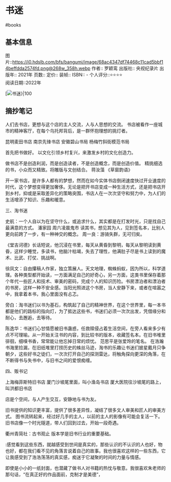 ---
---

# 书迷
#books 
## 基本信息

图片::https://i0.hdslb.com/bfs/bangumi/image/68ac4347df74468c11cad5bbf14beffdda2574fd.png@268w_358h.webp
作者:: 罗颖鸾
出版社:: 央视纪录片
出版年:: 2021年
页数:: 
定价:: 
装帧:: 
ISBN:: -
个人评分::⭐⭐⭐⭐  
阅读日期::2022年

 [![书迷}|100](https://i0.hdslb.com/bfs/bangumi/image/68ac4347df74468c11cad5bbf14beffdda2574fd.png@268w_358h.webp )

## 摘抄笔记

人们去书店，更想与这个店的主人交流，人与人思想的交流。
书店被看作一座城市的精神客厅，在每个乌托邦背后，是一群怀抱理想的挑灯者。


昆明麦田书店
南京先锋书店
安徽碧山书局
杨梅竹斜街模范书局

首先把书做好。
以文化引领乡村复兴，来激发乡村的文化创造力。

做书店不是创造利润，而是创造读者，不是创造概念，而是创造价值。
精挑细选的书，小众而又精致。将雕版与文创结合。
蒋汝藻 《草窗韵语》

开一家书店，是许多人都有的梦想，然而在如今实体书店倒闭速度快过开业速度的时代，这个梦想变得更加奢侈。无论是把开书店变成一种生活方式，还是把书店开到乡村，抑或是采取差异化的策略突围，书店人在一次次坚守和努力中，为人们的生活增添了知识、乐趣和暖意。

三、淘书迷

史航：一个人自以为在坚守什么，或追求什么，其实都是在打发时光，只是找自己最满意的方式。
潘家园 周六凌晨鬼市
读其书，想见其为人，见到签名本，比别人更向前跨了一步，有一种神交的概念。
周一良：游骑失群，无可归矣。

《堂吉诃德》长话短说，他沉浸在书里，每天从黄昏到黎明，每天从黎明读到黄昏，这样少睡觉，多读书，他脑汁枯竭，失去了理性，他满肚子尽是书上读到的魔术、比武、打仗、挑战啊。

徐凤文：自由攥稿人作家，独立策展人。天文地理，蜘蛛蚂蚁，因为所以，科学道理。各种类型都开始读，一方面满足自己的好奇心，另一方面，这类书里保存着那个年代一些匠人和技术、审美的密码，完成个人的知识历险。书房漂泊者和漂泊者的书房，这样一种不安全感。当阳光照进这个书房，当人安静下来，或者在喧嚣之中，我拿着本书，我心里面没有忐忑。

旁白：淘书迷们以书为基石，构筑起了自己的精神世界，在这个世界里，每一本书都是他们的路标的指向灯，为了抵达这些书，书迷们必须一次次出发，凭借缘分和耐心，去邂逅，去等待。

陈逸华：书迷们心甘情愿被旧书蛊惑，任救赎侵占着生活空间，在旁人看来多少有点不可理喻。从一开始关注书的内容，到比较书的版本，收藏签名本。在旧书堆里徘徊，细嗅书香，常常能让他忘掉日常的烦忧。
范思平是张爱玲的笔名。
在浩瀚书海里捡漏，在旧纸堆里打捞历史的蛛丝马迹，淘书的乐趣让书迷们披星戴月只争朝夕，这些好书之徒们，一次次打开自己的探测雷达，将触角探向更深的角落，在不断得书与失书中，与旧书之间的爱恨痴缠。

四、贩书记

上海梅菲斯特旧书店
厦门沙坡尾里面，叫小渔岛书店
厦大医院往沙坡尾的路上，叫洪都旧书店

店是个空间，与人产生交互，安静地与书为友。

旧书提供的知识更丰富，提供了很多差异性，凝结了很多文人审美和匠人的审美方式。
图书流转起来，经过好几手的主人，以前的主人的影像有可能会复活一下。
旧书店像一个时光隧道，带人们回到过去，开始一段奇遇。

衢州青简社：古书观止
版本学是旧书行业的重要基础。

:感觉看到这些东西，就越感受到世间是真实的，那些认识的不认识的人也好，物也好，都在我们看不见的角落言说着自己的故事。我也很喜欢这样的一些东西，它让我感受到了浩浩荡荡的真实感，痴迷于它凝聚的时间的力量与情感。

即使是小小的一纸封面，也潜藏了做书人对书籍的热忱与敬意。我很喜欢朱老师的那句话，“在真正好的作品面前，克制才是美德”，